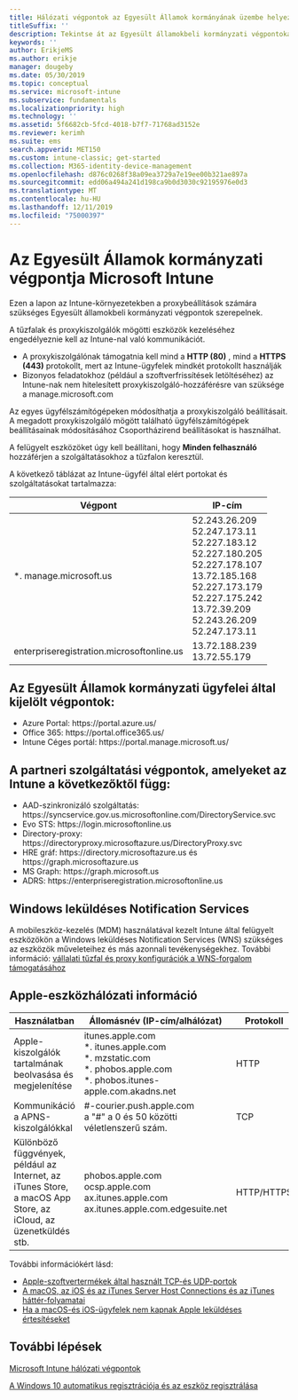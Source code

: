 ```yaml
---
title: Hálózati végpontok az Egyesült Államok kormányának üzembe helyezéséhez – Microsoft Intune
titleSuffix: ''
description: Tekintse át az Egyesült államokbeli kormányzati végpontokat az Intune-ban.
keywords: ''
author: ErikjeMS
ms.author: erikje
manager: dougeby
ms.date: 05/30/2019
ms.topic: conceptual
ms.service: microsoft-intune
ms.subservice: fundamentals
ms.localizationpriority: high
ms.technology: ''
ms.assetid: 5f6682cb-5fcd-4018-b7f7-71768ad3152e
ms.reviewer: kerimh
ms.suite: ems
search.appverid: MET150
ms.custom: intune-classic; get-started
ms.collection: M365-identity-device-management
ms.openlocfilehash: d876c0268f38a09ea3729a7e19ee00b321ae897a
ms.sourcegitcommit: edd06a494a241d198ca9b0d3030c92195976e0d3
ms.translationtype: MT
ms.contentlocale: hu-HU
ms.lasthandoff: 12/11/2019
ms.locfileid: "75000397"
---
```

# <a name="us-government-endpoints-for-microsoft-intune"></a>Az Egyesült Államok kormányzati végpontja Microsoft Intune

Ezen a lapon az Intune-környezetekben a proxybeállítások számára szükséges Egyesült államokbeli kormányzati végpontok szerepelnek.

A tűzfalak és proxykiszolgálók mögötti eszközök kezeléséhez engedélyeznie kell az Intune-nal való kommunikációt.

- A proxykiszolgálónak támogatnia kell mind a **HTTP (80)** , mind a **HTTPS (443)** protokollt, mert az Intune-ügyfelek mindkét protokollt használják
- Bizonyos feladatokhoz (például a szoftverfrissítések letöltéséhez) az Intune-nak nem hitelesített proxykiszolgáló-hozzáférésre van szüksége a manage.microsoft.com

Az egyes ügyfélszámítógépeken módosíthatja a proxykiszolgáló beállításait. A megadott proxykiszolgáló mögött található ügyfélszámítógépek beállításainak módosításához Csoportházirend beállításokat is használhat.

A felügyelt eszközöket úgy kell beállítani, hogy **Minden felhasználó** hozzáférjen a szolgáltatásokhoz a tűzfalon keresztül.

A következő táblázat az Intune-ügyfél által elért portokat és szolgáltatásokat tartalmazza:

|**Végpont**|**IP-cím**|
|---------------------|-----------|
|*. manage.microsoft.us | 52.243.26.209 <br> 52.247.173.11 <br> 52.227.183.12 <br>52.227.180.205 <br> 52.227.178.107 <br> 13.72.185.168 <br> 52.227.173.179 <br> 52.227.175.242 <br> 13.72.39.209 <br> 52.243.26.209 <br> 52.247.173.11 |
| enterpriseregistration.microsoftonline.us | 13.72.188.239 <br> 13.72.55.179 |

## <a name="us-government-customer-designated-endpoints"></a>Az Egyesült Államok kormányzati ügyfelei által kijelölt végpontok:
- Azure Portal: https:\//portal.azure.us/ 
- Office 365: https:\//portal.office365.us/ 
- Intune Céges portál: https:\//portal.manage.microsoft.us/ 

## <a name="partner-service-endpoints-that-intune-depends-on"></a>A partneri szolgáltatási végpontok, amelyeket az Intune a következőktől függ:
- AAD-szinkronizáló szolgáltatás: https:\//syncservice.gov.us.microsoftonline.com/DirectoryService.svc
- Evo STS: https:\//login.microsoftonline.us
- Directory-proxy: https:\//directoryproxy.microsoftazure.us/DirectoryProxy.svc
- HRE gráf: https:\//directory.microsoftazure.us és https:\//graph.microsoftazure.us
- MS Graph: https:\//graph.microsoft.us
- ADRS: https:\//enterpriseregistration.microsoftonline.us

## <a name="windows-push-notification-services"></a>Windows leküldéses Notification Services
A mobileszköz-kezelés (MDM) használatával kezelt Intune által felügyelt eszközökön a Windows leküldéses Notification Services (WNS) szükséges az eszközök műveleteihez és más azonnali tevékenységekhez. További információ: [vállalati tűzfal és proxy konfigurációk a WNS-forgalom támogatásához](https://docs.microsoft.com/windows/uwp/design/shell/tiles-and-notifications/firewall-allowlist-config)

## <a name="apple-device-network-information"></a>Apple-eszközhálózati információ

|**Használatban**|**Állomásnév (IP-cím/alhálózat)**|**Protokoll**|**Port**|
|------------|-----------|------------|-----------|
|Apple-kiszolgálók tartalmának beolvasása és megjelenítése|itunes.apple.com<br>\*. itunes.apple.com<br>\*. mzstatic.com<br>\*. phobos.apple.com<br>\*. phobos.itunes-apple.com.akadns.net|HTTP|80|
|Kommunikáció a APNS-kiszolgálókkal|#-courier.push.apple.com<br>a "#" a 0 és 50 közötti véletlenszerű szám.|TCP|5223 és 443|
|Különböző függvények, például az Internet, az iTunes Store, a macOS App Store, az iCloud, az üzenetküldés stb.|phobos.apple.com<br>ocsp.apple.com<br>ax.itunes.apple.com<br>ax.itunes.apple.com.edgesuite.net|HTTP/HTTPS|80 vagy 443|

További információkért lásd:

- [Apple-szoftvertermékek által használt TCP-és UDP-portok](https://support.apple.com/HT202944)
- [A macOS, az iOS és az iTunes Server Host Connections és az iTunes háttér-folyamatai](https://support.apple.com/HT201999)
- [Ha a macOS-és iOS-ügyfelek nem kapnak Apple leküldéses értesítéseket](https://support.apple.com/HT203609)

## <a name="next-steps"></a>További lépések
[Microsoft Intune hálózati végpontok](intune-endpoints.md)

[A Windows 10 automatikus regisztrációja és az eszköz regisztrálása](../enrollment/windows-enroll.md#registration-and-enrollment-cnames)